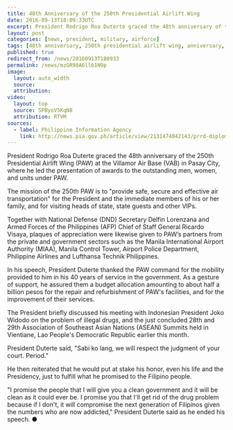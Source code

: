 ```yaml
---
title: 48th Anniversary of the 250th Presidential Airlift Wing
date: 2016-09-13T18:09:33UTC
excerpt: President Rodrigo Roa Duterte graced the 48th anniversary of the 250th Presidential Airlift Wing (PAW) at the Villamor Air Base (VAB) in Pasay City, where he led the presentation of awards to the outstanding men, women, and units under PAW.
layout: post
categories: [news, president, military, airforce]
tags: [48th anniversary, 250th presidential airlift wing, anniversary, presidential airlift wing, paw]
published: true
redirect_from: /news/20160913T180933
permalink: /news/mzGR98A6ll61N9p
image:
  layout: auto_width
  source: 
  attribution: 
video:
  layout: top
  source: 5PByoV5KqN8
  attribution: RTVM
sources:
  - label: Philippine Information Agency
    link: http://news.pia.gov.ph/article/view/2131474042143/prrd-diplomacy-to-counteract-terrorism-insurgency
---
```


President Rodrigo Roa Duterte graced the 48th anniversary of the 250th Presidential Airlift Wing (PAW) at the Villamor Air Base (VAB) in Pasay City, where he led the presentation of awards to the outstanding men, women, and units under PAW.

The mission of the 250th PAW is to "provide safe, secure and effective air transportation" for the President and the immediate members of his or her family, and for visiting heads of state, state guests and other VIPs.

Together with National Defense (DND) Secretary Delfin Lorenzana and Armed Forces of the Philippines (AFP) Chief of Staff General Ricardo Visaya, plaques of appreciation were likewise given to PAW’s partners from the private and government sectors such as the Manila International Airport Authority (MIAA), Manila Control Tower, Airport Police Department, Philippine Airlines and Lufthansa Technik Philippines.

In his speech, President Duterte thanked the PAW command for the mobility provided to him in his 40 years of service in the government. As a gesture of support, he assured them a budget allocation amounting to about half a billion pesos for the repair and refurbishment of PAW's facilities, and for the improvement of their services.

The President briefly discussed his meeting with Indonesian President Joko Widodo on the problem of illegal drugs, and the just concluded 28th and 29th Association of Southeast Asian Nations (ASEAN) Summits held in Vientiane, Lao People's Democratic Republic earlier this month.

President Duterte said, "Sabi ko lang, we will respect the judgment of your court. Period."

He then reiterated that he would put at stake his honor, even his life and the Presidency, just to fulfill what he promised to the Filipino people.

"I promise the people that I will give you a clean government and it will be clean as it could ever be. I promise you that I'll get rid of the drug problem because if I don't, it will compromise the next generation of Filipinos given the numbers who are now addicted," President Duterte said as he ended his speech.
&#x25cf;



